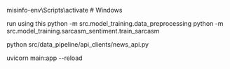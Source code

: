 misinfo-env\Scripts\activate     # Windows


run using this
python -m src.model_training.data_preprocessing
python -m src.model_training.sarcasm_sentiment.train_sarcasm

python src/data_pipeline/api_clients/news_api.py

uvicorn main:app --reload
